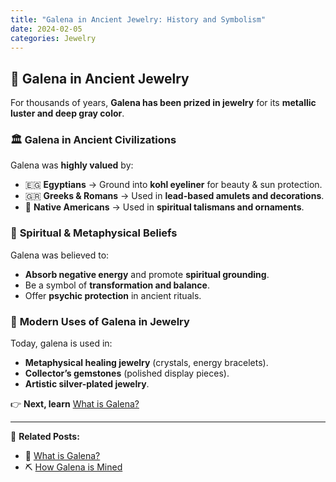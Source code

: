 ```yaml
---
title: "Galena in Ancient Jewelry: History and Symbolism"
date: 2024-02-05
categories: Jewelry
---
```


## 🏺 Galena in Ancient Jewelry

For thousands of years, **Galena has been prized in jewelry** for its **metallic luster and deep gray color**.

### 🏛️ **Galena in Ancient Civilizations**
Galena was **highly valued** by:
- 🇪🇬 **Egyptians** → Ground into **kohl eyeliner** for beauty & sun protection.
- 🇬🇷 **Greeks & Romans** → Used in **lead-based amulets and decorations**.
- 🏹 **Native Americans** → Used in **spiritual talismans and ornaments**.

### 🔮 **Spiritual & Metaphysical Beliefs**
Galena was believed to:
- **Absorb negative energy** and promote **spiritual grounding**.
- Be a symbol of **transformation and balance**.
- Offer **psychic protection** in ancient rituals.

### 💎 **Modern Uses of Galena in Jewelry**
Today, galena is used in:
- **Metaphysical healing jewelry** (crystals, energy bracelets).
- **Collector’s gemstones** (polished display pieces).
- **Artistic silver-plated jewelry**.

👉 **Next, learn** [What is Galena?](what-is-galena)

---

🔗 **Related Posts:**
- 💎 [What is Galena?](what-is-galena)
- ⛏️ [How Galena is Mined](how-galena-is-mined)
